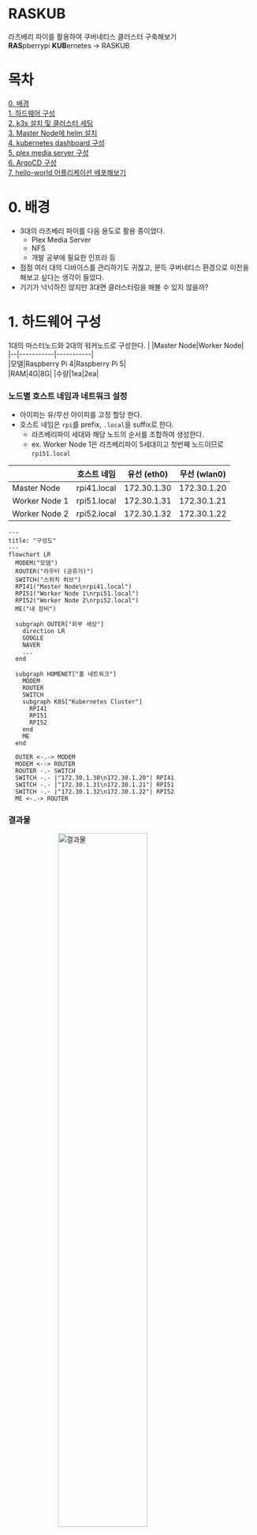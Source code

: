 # RASKUB

라즈베리 파이를 활용하여 쿠버네티스 클러스터 구축해보기  
**RAS**pberrypi **KUB**ernetes &rarr; RASKUB  

# 목차
[0. 배경](#0-배경)  
[1. 하드웨어 구성](#1-하드웨어-구성)  
[2. k3s 설치 및 클러스터 세팅](#2-k3s-설치-및-클러스터-세팅)  
[3. Master Node에 helm 설치](#3-master-node에-helm-설치)  
[4. kubernetes dashboard 구성](#4-kubernetes-dashboard-구성)  
[5. plex media server 구성](#5-plex-media-server-구성)  
[6. ArgoCD 구성](#6-argocd-구성)  
[7. hello-world 어플리케이션 배포해보기](#7-hello-world-어플리케이션-배포해보기)  


# 0. 배경
* 3대의 라즈베리 파이를 다음 용도로 활용 중이었다.
  * Plex Media Server
  * NFS
  * 개발 공부에 필요한 인프라 등
* 점점 여러 대의 디바이스를 관리하기도 귀찮고, 문득 쿠버네티스 환경으로 이전을 해보고 싶다는 생각이 들었다.
* 기기가 넉넉하진 않지만 3대면 클러스터링을 해볼 수 있지 않을까?  
  
  
# 1. 하드웨어 구성
1대의 마스터노드와 2대의 워커노드로 구성한다.
|  |Master Node|Worker Node|  
|--|-----------|-----------|  
|모델|Raspberry Pi 4|Raspberry Pi 5|  
|RAM|4G|8G|
|수량|1ea|2ea|

### 노드별 호스트 네임과 네트워크 설정
* 아이피는 유/무선 아이피를 고정 할당 한다.
* 호스트 네임은 ```rpi```를 prefix, ```.local```을 suffix로 한다.
  * 라즈베리파이 세대와 해당 노드의 순서를 조합하여 생성한다.
  * ex. Worker Node 1은 라즈베리파이 5세대이고 첫번째 노드이므로 ```rpi51.local```

|  |호스트 네임|유선 (eth0)|무선 (wlan0)|
|--|-------|---|---|
|Master Node|rpi41.local|172.30.1.30|172.30.1.20|
|Worker Node 1|rpi51.local|172.30.1.31|172.30.1.21|
|Worker Node 2|rpi52.local|172.30.1.32|172.30.1.22|

```mermaid
---
title: "구성도"
---
flowchart LR
  MODEM("모뎀")
  ROUTER("라우터 (공유기)")
  SWITCH("스위치 허브")
  RPI41("Master Node\nrpi41.local")
  RPI51("Worker Node 1\nrpi51.local")
  RPI52("Worker Node 2\nrpi52.local")
  ME("내 장비")

  subgraph OUTER["외부 세상"]
    direction LR
    GOOGLE
    NAVER
    ...
  end

  subgraph HOMENET["홈 네트워크"]
    MODEM
    ROUTER
    SWITCH
    subgraph K8S["Kubernetes Cluster"]
      RPI41
      RPI51
      RPI52
    end
    ME
  end

  OUTER <-.-> MODEM
  MODEM <--> ROUTER
  ROUTER -.- SWITCH
  SWITCH -.- |"172.30.1.30\n172.30.1.20"| RPI41
  SWITCH -.- |"172.30.1.31\n172.30.1.21"| RPI51
  SWITCH -.- |"172.30.1.32\n172.30.1.22"| RPI52
  ME <-.-> ROUTER
```
  
### 결과물
<img src="./images/hardware/cluster.png" style="display: block; margin: 0 auto" width="60%" title="결과물">  
  
     
# 2. k3s 설치 및 클러스터 세팅
### 공통 세팅
* cgroup 설정
  * 컨테이너별 리소스 사용 배분을 위해 설정한다.
    ```bash
    $ sudo vi /boot/firmware/cmdline.txt
    ... cgroup_enable=cpuset cgroup_memory=1 cgroup_enable=memory
    ```
* swap off
  * 디스크 I/O 성능 저하 발생
  * cgroup 외에도 메모리 관여 포인트가 늘어남
    ```bash
    # 임시 off
    $ sudo swapoff -a
    # 영원히 off
    $ sudo vi /etc/dphys-swapfile
    CONF_SWAPSIZE=0
    ```
* 일단 무선랜 사용 off
  ```bash
  # 리부팅마다 해줘야 함
  $ sudo ifconfig wlan0 down
  $ sudo rfkill block $WLAN_ID
  ```
* apt 업데이트 / 업그레이드
  ```bash
  $ sudo apt update
  $ sudo apt upgrade
  ```
* hostname 등록
  ```bash
  # /etc/hosts
  172.30.1.20     rpi41.local
  172.30.1.30     rpi41.local

  172.30.1.21     rpi51.local
  172.30.1.31     rpi51.local

  172.30.1.22     rpi52.local
  172.30.1.32     rpi52.local
  ```

---
### k3s 설치
* 여러 설치 옵션이 있지만, 일단 기본값으로 설치한다.
  * ingress controller나 flannel backend 등의 [옵션](https://docs.k3s.io/kr/installation/configuration)을 커스터마이징 할 수 있음

* Master Node (rpi41.local)
  ```bash
  $ curl -sfL https://get.k3s.io | sh -

  # 설치 완료 후 노드 토큰 조회
  $ sudo cat /var/lib/rancher/k3s/server/node-token
  K10251e60ba702f29456c2c2d49031a752f03eb6014b134dddc2c368d1b4bcb1c36::server:278c5377975fed99a9c7e142c75602b3
  ```

* Worker Node (rpi51.local, rpi52.local)
  ```bash
  $ sudo vi /etc/profile
  # k3s
  K3S_URL="https://rpi41.local:6443"
  K3S_TOKEN="K10251e60ba702f29456c2c2d49031a752f03eb6014b134dddc2c368d1b4bcb1c36::server:278c5377975fed99a9c7e142c75602b3"
  export K3S_URL
  export K3S_TOKEN

  $ curl -sfL https://get.k3s.io | K3S_URL=$K3S_URL K3S_TOKEN=$K3S_TOKEN sh -
  ```

# 3. Master Node에 helm 설치
* helm 설치
  * https://helm.sh/docs/intro/install/ 참고
    ```bash
    $ curl https://baltocdn.com/helm/signing.asc | gpg --dearmor | sudo tee /usr/share/keyrings/helm.gpg > /dev/null
    $ sudo apt-get install apt-transport-https --yes
    $ echo "deb [arch=$(dpkg --print-architecture) signed-by=/usr/share/keyrings/helm.gpg] https://baltocdn.com/helm/stable/debian/ all main" | sudo tee /etc/apt/sources.list.d/helm-stable-debian.list
    $ sudo apt-get update
    $ sudo apt-get install helm
    ```
* 이슈
  * k3s와 helm이 사용하는 설정파일 문제
    |  |k3s|helm|
    |--|---|----|
    |참조 설정|/etc/rancher/k3s/k3s.yaml|$HOME/.kube/config|
    * 사용자 권한으로 실행하는 경우
      * k3s이 참조하는 설정 파일은 읽기 권한이 없음
      * group-readable, world-readable 설정하면 보안 취약
      * helm이 참조하는 설정 파일에 k3s가 참조하는 설정파일을 복사하여 사용한다.
      * 다음 명령어로 readable 파일을 지정하여 실행이 가능
        ```bash
        $ helm --kubeconfig $KUBE_CONFIG_PATH [COMMAND]...
        ```
      * 또는 helm은 ```KUBECONFIG``` 환경변수를 인식하므로 ```bashrc``` 등에 넣어둔다.
        ```bash
        $ export KUBECONFIG=[CONFIG_PATH]
        ```
  * 내가 적용한 방법
    * 사용자의 경우 (설정이 변경될 때 마다 동기화가 필요함..)
      ```bash
      $ cp /etc/rancher/k3s/k3s.yaml $HOME/.kube/config
      $ echo 'export KUBECONFIG="$HOME/.kube/config"' >> ~/.bashrc 
      $ source ~/.bashrc
      ```
    * 관리자의 경우
      ```bash
      $ echo 'export KUBECONFIG="/etc/rancher/k3s/k3s.yaml"' >> ~/.bashrc 
      $ source ~/.bashrc
      ```

# 4. kubernetes dashboard 구성
### Kubernetes Dashboard 설치
* [Kubernetes Dashboard](https://github.com/kubernetes/dashboard)
  ```bash
  # Add kubernetes-dashboard repository
  $ helm repo add kubernetes-dashboard https://kubernetes.github.io/dashboard/
  # Deploy a Helm Release named "kubernetes-dashboard" using the kubernetes-dashboard chart
  $ helm upgrade --install kubernetes-dashboard kubernetes-dashboard/kubernetes-dashboard --create-namespace --namespace kubernetes-dashboard
  Release "kubernetes-dashboard" does not exist. Installing it now.
  NAME: kubernetes-dashboard
  LAST DEPLOYED: Sat Jul  6 14:05:51 2024
  NAMESPACE: kubernetes-dashboard
  STATUS: deployed
  REVISION: 1
  TEST SUITE: None
  NOTES:
  *************************************************************************************************
  *** PLEASE BE PATIENT: Kubernetes Dashboard may need a few minutes to get up and become ready ***
  *************************************************************************************************
  
  Congratulations! You have just installed Kubernetes Dashboard in your cluster.
  
  To access Dashboard run:
    kubectl -n kubernetes-dashboard port-forward svc/kubernetes-dashboard-kong-proxy 8443:443
  
  NOTE: In case port-forward command does not work, make sure that kong service name is correct.
        Check the services in Kubernetes Dashboard namespace using:
          kubectl -n kubernetes-dashboard get svc
  
  Dashboard will be available at:
    https://localhost:8443
  ```
* 배포 확인
  ```bash
  $ kubectl -n kubernetes-dashboard get svc
  NAME                                   TYPE        CLUSTER-IP      EXTERNAL-IP   PORT(S)                         AGE
  kubernetes-dashboard-api               ClusterIP   10.43.96.66     <none>        8000/TCP                        127m
  kubernetes-dashboard-auth              ClusterIP   10.43.155.232   <none>        8000/TCP                        127m
  kubernetes-dashboard-kong-manager      NodePort    10.43.93.22     <none>        8002:32080/TCP,8445:32408/TCP   127m
  kubernetes-dashboard-kong-proxy        ClusterIP   10.43.188.188   <none>        443/TCP                         127m
  kubernetes-dashboard-metrics-scraper   ClusterIP   10.43.40.83     <none>        8000/TCP                        127m
  kubernetes-dashboard-web               ClusterIP   10.43.65.37     <none>        8000/TCP                        127m
  ```

### Kubernetes Dashboard NodePort로 변경
* Kubernetes Dashboard는 기본적으로 ClusterIP로 배포된다.
* 외부에서 접근할 수 있도록 NodePort로 변경하고 HTTP 연결을 허용해본다.

* Kubernetes Dashboard는 자체적으로 kong-proxy를 사용하고 있어서, 이쪽 설정을 변경해줘야 한다.
  ```yaml
  # kong-values.yaml
  kong:
    proxy:
      type: NodePort
    http:
      enabled: true
  ```
  ```bash
  # 위 설정값으로 helm 갱신
  $ helm upgrade kubernetes-dashboard kubernetes-dashboard/kubernetes-dashboard -f kong-values.yaml -n kubernetes-dashboard
  Release "kubernetes-dashboard" has been upgraded. Happy Helming!
  NAME: kubernetes-dashboard
  LAST DEPLOYED: Sun Jul  7 10:51:34 2024
  NAMESPACE: kubernetes-dashboard
  STATUS: deployed
  REVISION: 2
  TEST SUITE: None
  NOTES:
  *************************************************************************************************
  *** PLEASE BE PATIENT: Kubernetes Dashboard may need a few minutes to get up and become ready ***
  *************************************************************************************************
  
  Congratulations! You have just installed Kubernetes Dashboard in your cluster.
  
  To access Dashboard run:
    kubectl -n kubernetes-dashboard port-forward svc/kubernetes-dashboard-kong-proxy 8443:443
  
  NOTE: In case port-forward command does not work, make sure that kong service name is correct.
        Check the services in Kubernetes Dashboard namespace using:
          kubectl -n kubernetes-dashboard get svc
  
  Dashboard will be available at:
    https://localhost:8443
  
  $ k get svc -n kubernetes-dashboard
  NAME                                   TYPE        CLUSTER-IP      EXTERNAL-IP   PORT(S)                         AGE
  kubernetes-dashboard-api               ClusterIP   10.43.96.66     <none>        8000/TCP                        20h
  kubernetes-dashboard-auth              ClusterIP   10.43.155.232   <none>        8000/TCP                        20h
  kubernetes-dashboard-kong-manager      NodePort    10.43.93.22     <none>        8002:32080/TCP,8445:32408/TCP   20h
  kubernetes-dashboard-kong-proxy        NodePort    10.43.188.188   <none>        443:32414/TCP                   20h
  kubernetes-dashboard-metrics-scraper   ClusterIP   10.43.40.83     <none>        8000/TCP                        20h
  kubernetes-dashboard-web               ClusterIP   10.43.65.37     <none>        8000/TCP                        20h  
  ```
* helm 갱신 후 revision이 2가 되고, proxy 서비스가 NodePortfh 변경된 것을 확인할 수 있다.
* 32414 포트로 https 접속하면 대시보드 접근이 가능하다.
* 로그인 페이지가 나오는데, 관련 sa, crb 등을 생성해야 한다.
  <img src="./images/kubernetes-dashboard/dashboard-login.png" style="display: block; margin: 0 auto" width="60%" title="로그인">
  ```yaml
  # users.yaml
  apiVersion: v1
  kind: ServiceAccount
  metadata:
    name: admin-user
    namespace: kubernetes-dashboard
  
  ---
  
  apiVersion: rbac.authorization.k8s.io/v1
  kind: ClusterRoleBinding
  metadata:
    name: admin-user
  roleRef:
    apiGroup: rbac.authorization.k8s.io
    kind: ClusterRole
    name: cluster-admin
  subjects:
  - kind: ServiceAccount
    name: admin-user
    namespace: kubernetes-dashboard
  
  ---
  
  apiVersion: v1
  kind: Secret
  metadata:
    name: admin-user
    namespace: kubernetes-dashboard
    annotations:
      kubernetes.io/service-account.name: "admin-user"
  type: kubernetes.io/service-account-token
  ```
  ```bash
  $ kubectl apply -f users.yaml
  $ kubectl get secret admin-user -n kubernetes-dashboard -o jsonpath={".data.token"} | base64 -d
  eyJhbGciOiJSUzI1NiIsImtpZCI6ImVBQk9LV2lFSEdpWi1aVE1RRjd5ZHpzTTdOcGxnY3ZLbUUyR1F0ejcxOE0ifQ.eyJpc3MiOiJrdWJlcm5ldGVzL3NlcnZpY2VhY2NvdW50Iiwia3ViZXJuZXRlcy5pby9zZXJ2aWNlYWNjb3VudC9uYW1lc3BhY2UiOiJrdWJlcm5ldGVzLWRhc2hib2FyZCIsImt1YmVybmV0ZXMuaW8vc2VydmljZWFjY291bnQvc2VjcmV0Lm5hbWUiOiJhZG1pbi11c2VyIiwia3ViZXJuZXRlcy5pby9zZXJ2aWNlYWNjb3VudC9zZXJ2aWNlLWFjY291bnQubmFtZSI6ImFkbWluLXVzZXIiLCJrdWJlcm5ldGVzLmlvL3NlcnZpY2VhY2NvdW50L3NlcnZpY2UtYWNjb3VudC51aWQiOiJhNDY0MmZhYy1jMTM2LTRlN2UtYmFiZi04OGMxMzI1M2E3ZTMiLCJzdWIiOiJzeXN0ZW06c2VydmljZWFjY291bnQ6a3ViZXJuZXRlcy1kYXNoYm9hcmQ6YWRtaW4tdXNlciJ9.gYHrFYJKrjBvlnIKZ3v2wfmsBBy0yxY5lrvR4zspiaj2pNsYxW2DdcXBWM5SC8Q_mkuWqPuOSg4lJstiMV09PNf5ukv9seGV_cnEUsTfijjsnZPXd7ubMCZtk5mx-bZ9jofxbgqc0iZnSqz6iYo3G2zrnliDi0BAlN_dSRZq435J1Lw7QOMDcovWxvLLODy1mdUC4bWVaAg_HtfaX81jqEyEcvVoIfBN5DyHGMDCKQseG_Tn3ebZ2GLh0U4hOG5fdplgaVoGRPine5cGtfLjnZuM0DBjyyfsAt_aH1X2lOmA_ydhQRVoWAL9PRATjeCnRBCP0vG-nmQeM4iY7_H5JA
  
  # 위 토큰으로 대시보드 접근하기
  ```
* 다음 방법으로 서비스를 하나 더 두어 대시보드를 NodePort로 노출이 가능하지만.. 
    * 불필요한 서비스가 하나 더 생성되고
    * proxy 서비스를 이용하지 않아 안티패턴 같다.
  ```yaml
  # kubernetes-dashboard-kong.yaml
  apiVersion: v1
  kind: Service
  metadata:
    name: kubernetes-dashboard-kong-nodeport
    namespace: kubernetes-dashboard
  spec:
    ports:
    - name: kong-proxy-tls
      nodePort: 32001 # Your desired port
      port: 443
      protocol: TCP
      targetPort: 8443
    selector:
      app.kubernetes.io/component: app
      app.kubernetes.io/instance: kubernetes-dashboard
      app.kubernetes.io/name: kong
    type: NodePort
  ```

# 5. plex media server 구성
### PVC로 활용할 NFS 서버 구축
* Plex에서 사용할 PVC를 위해 워커노드 중 한대를 NFS Server로 사용한다.
* ```rpi51.local``` 서버를 NFS 서버로 설정해본다.
  ```bash
  # nfs-kernel-server 설치
  $ sudo apt install nfs-kernel-server -y
  
  # 공유 디렉토리 생성
  $ sudo mkdir -p /mnt/nfsshare
  
  # 권한 설정
  # 공유 디렉토리의 소유자/그룹 설정
  $ sudo chown -R rpi51:rpi51 /mnt/nfsshare
  # 공유 디렉토리 하위의 모든 디렉토리에 755 권한 부여
  $ sudo find /mnt/nfsshare/ -type d -exec chmod 755 {} \;
  # 공유 디렉토리 하위의 모든 파일에 644 권한 부여
  $ sudo find /mnt/nfsshare/ -type f -exec chmod 644 {} \;
  
  # 현 사용자의 uid, gid 조회
  $ id rpi51
  uid=1000(rpi51) gid=1000(rpi51) ...
  
  # NFS 접근 관련 파일, 디렉토리 설정
  $ sudo vi /etc/exports
  # 아래 설정을 입력 - 
  /mnt/nfsshare *(rw,all_squash,insecure,async,no_subtree_check,anonuid=1000,anongid=1000)
  # 저장~
  
  # 새로운 폴더를 공유로 추가하였으므로 exportfs 명령어를 통해 갱신한다.
  $ sudo exportfs -ra
  # nfs-kernel-server 리스타트
  $ sudo systemctl restart nfs-kernel-server
  ```
### Plex Media Server arm64용 이미지 빌드
* 공식 이미지 레지스트리에서는 linux/amd64 이미지만 제공한다.
* 라즈베리파이는 arm64 아키텍처용 이미지가 필요하다.
* 개인 이미지 레지스트리에 일단 하나 생성해둔다.
  ```bash
  $ docker pull gpoleze/pms-docker:arm64v8-2022-09-25
  $ docker login
  $ docker tag gpoleze/pms-docker:arm64v8-2022-09-25 khs920210/pms-docker:arm64v8-2022-09-25
  $ docker push khs920210/pms-docker:arm64v8-2022-09-25
  ```

### Plex Media Server 배포
**PV 및 PVC 생성**
* 하나의 파드만 사용할 예정이라 ```storage = capacity```로 설정한다.
  ```yaml
  # nfs-pv.yaml
  apiVersion: v1
  kind: PersistentVolume
  metadata:
    name: nfs-pv
    labels:
      type: nfs
  spec:
    capacity:
      storage: 100Gi
    accessModes:
      - ReadWriteMany
    nfs:
      server: rpi51.local
      path: /mnt/nfsshare
  
  # nfs-pvc.yaml
  apiVersion: v1
  kind: PersistentVolumeClaim
  metadata:
    name: nfs-pvc
  spec:
    storageClassName: ""
    accessModes:
      - ReadWriteMany
    resources:
      requests:
        storage: 100Gi
    selector:
      matchLabels:
        type: nfs
  ```
  ```bash
  $ kubectl apply nfs-pv.yaml
  $ kubectl apply nfs-pvc.yaml
  ```
  ```bash
  # 예시 설정값들 확인
  $ helm show values plex/plex-media-server > values.yaml
  ```
  ```yaml
  # values.yaml
  # 이미지 지정
  image:
    registry: index.docker.io
    repository: khs920210/pms-docker
    # If unset use "latest"
    tag: "arm64v8-2022-09-25"
    sha: ""
    pullPolicy: IfNotPresent
  
  # pvc를 연동
  extraVolumeMounts:
    - name: nfs-volume
      mountPath: /data/nfs
      readOnly: true
  extraVolumes:
    - name: nfs-volume
      persistentVolumeClaim:
        claimName: nfs-pvc
        
  # NodePort로 오픈
  service:
    type: NodePort
    port: 32400
  
    # Port to use when type of service is "NodePort" (32400 by default)
    # nodePort: 32400
  
    # optional extra annotations to add to the service resource
    annotations: {}
  ```
  ```bash
  # 위 설정값으로 배포
  $ helm repo add plex https://raw.githubusercontent.com/plexinc/pms-docker/gh-pages
  $ helm upgrade --install plex plex/plex-media-server --values values.yaml
  ```

### Plex 초기 설정 진행
* 반드시 배포된 호스트의 IP로 들어가야 초기 설정을 진행할 수 있음
  * 호스트 네임으로 접근시 설정이 불가능
  * 파드가 배포된 워커노드의 호스트 IP로 접근하기
  * 배포된 파드의 호스트 워커노드 조회해보기
```bash
$ kubectl get pods -o wide
NAME                       READY   STATUS    RESTARTS   AGE     IP           NODE    NOMINATED NODE   READINESS GATES
plex-plex-media-server-0   1/1     Running   0          9m56s   10.42.2.58   rpi52   <none>           <none>

# rpi52의 호스트IP로 접근하기
```

# 6. ArgoCD 구성
### 설치
공식 홈페이지에서 제공하는 방법으로 설치한다.
```bash
$ kubectl create namespace argocd
$ kubectl apply -n argocd -f https://raw.githubusercontent.com/argoproj/argo-cd/stable/manifests/install.yaml

# 설치 확인
$ kubectl get po -n argocd
NAME                                               READY   STATUS    RESTARTS   AGE
argocd-application-controller-0                    1/1     Running   0          77s
argocd-applicationset-controller-65bb5ff89-bdzjs   1/1     Running   0          78s
argocd-dex-server-69b469f8fb-24rfd                 1/1     Running   0          78s
argocd-notifications-controller-64bc7c9f7-h2l86    1/1     Running   0          78s
argocd-redis-867d4785f-l5cs2                       1/1     Running   0          78s
argocd-repo-server-5744559fff-jq2zf                1/1     Running   0          77s
argocd-server-697df9f478-55t9b                     1/1     Running   0          77s

# 서비스 확인
$ kubectl get svc -n argocd
NAME                                      TYPE        CLUSTER-IP      EXTERNAL-IP   PORT(S)                      AGE
argocd-applicationset-controller          ClusterIP   10.43.24.7      <none>        7000/TCP,8080/TCP            4m31s
argocd-dex-server                         ClusterIP   10.43.229.25    <none>        5556/TCP,5557/TCP,5558/TCP   4m31s
argocd-metrics                            ClusterIP   10.43.57.140    <none>        8082/TCP                     4m31s
argocd-notifications-controller-metrics   ClusterIP   10.43.144.66    <none>        9001/TCP                     4m31s
argocd-redis                              ClusterIP   10.43.48.223    <none>        6379/TCP                     4m31s
argocd-repo-server                        ClusterIP   10.43.200.201   <none>        8081/TCP,8084/TCP            4m31s
argocd-server                             ClusterIP   10.43.171.78    <none>        80/TCP,443/TCP               4m31s
argocd-server-metrics                     ClusterIP   10.43.87.97     <none>        8083/TCP                     4m31s

# 초기 비밀번호 확인
$ kubectl get secret -n argocd argocd-initial-admin-secret -o jsonpath="{.data.password}" | base64 -d
VbyJsVX034MMMil1
```

### Ingress 설정
* argocd-server 서비스가 ClusterIP 형태이므로 해당 서비스에 접근할 수 있도록 별도 Ingress를 설정한다.
```yaml
apiVersion: networking.k8s.io/v1
kind: Ingress
metadata:
  name: argocd-ingress
  annotations:
    kubernetes.io/ingress.class: traefik
spec:
  rules:
    - host: rpi.k8s.argocd
      http:
        paths:
          - path: /
            pathType: Prefix
            backend:
              service:
                name: argocd-server
                port:
                  number: 80
```
* 이후 계정 초기화는 UI로 접근하여 진행

# 7. hello-world 어플리케이션 배포해보기
### hello-world 어플리케이션
https://github.com/kimheonseung/hello-world

### ArgoCD에 레파지토리 등록
<img src="./images/argocd/new-app.png" style="display: block; margin: 0 auto" width="60%" title="new app">

### ArgoCD 배포 확인
<img src="./images/argocd/deployed.png" style="display: block; margin: 0 auto" width="60%" title="배포 확인">